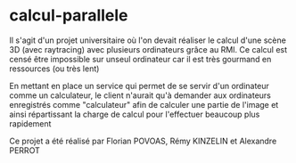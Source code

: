 # calcul-parallele

Il s'agit d'un projet universitaire où l'on devait réaliser le calcul d'une scène 3D (avec raytracing) avec plusieurs ordinateurs grâce au RMI. Ce calcul est censé être impossible sur unseul ordinateur car il est très gourmand en ressources (ou très lent)

En mettant en place un service qui permet de se servir d'un ordinateur comme un calculateur, le client n'aurait qu'à demander aux ordinateurs enregistrés comme "calculateur" afin de calculer une partie de l'image et ainsi
répartissant la charge de calcul pour l'effectuer beaucoup plus rapidement

Ce projet a été réalisé par Florian POVOAS, Rémy KINZELIN et Alexandre PERROT

